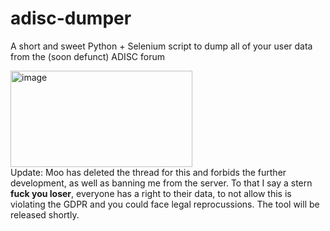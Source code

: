 # adisc-dumper
A short and sweet Python + Selenium script to dump all of your user data from the (soon defunct) ADISC forum

<img width="291" height="154" alt="image" src="https://github.com/user-attachments/assets/907c9e5c-0811-4916-96a7-7deaf384bc7c" />\
Update: Moo has deleted the thread for this and forbids the further development, as well as banning me from the server. To that I say a stern **fuck you loser**, everyone has a right to their data, to not allow this is violating the GDPR and you could face legal reprocussions. The tool will be released shortly.
